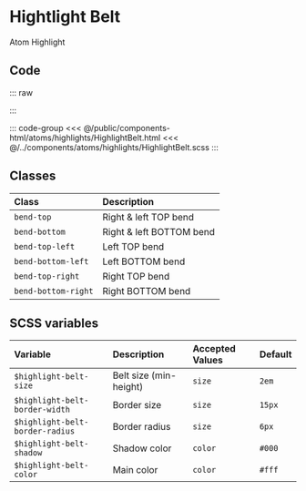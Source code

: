 # Hightlight Belt
<Badge type="tip">Atom</Badge> <Badge type="info">Highlight</Badge>

## Code

::: raw
<div class="dev-section">
    <!--@include: ../../public/components-html/atoms/highlights/HighlightBelt.html -->
</div>
:::

::: code-group
<<< @/public/components-html/atoms/highlights/HighlightBelt.html
<<< @/../components/atoms/highlights/HighlightBelt.scss
:::

## Classes

| Class               | Description              |
|:--------------------|:-------------------------|
| `bend-top`          | Right & left TOP bend    |
| `bend-bottom`       | Right & left BOTTOM bend |
| `bend-top-left`     | Left TOP bend            |
| `bend-bottom-left`  | Left BOTTOM bend         |
| `bend-top-right`    | Right TOP bend           |
| `bend-bottom-right` | Right BOTTOM bend        |

## SCSS variables

| Variable                          | Description            | Accepted Values | Default  |
|:----------------------------------|:-----------------------|:----------------|:---------|
| `$highlight-belt-size`            | Belt size (min-height) | `size`          | `2em`    |
| `$highlight-belt-border-width`    | Border size            | `size`          | `15px`   |
| `$highlight-belt-border-radius`   | Border radius          | `size`          | `6px`    |
| `$highlight-belt-shadow`          | Shadow color           | `color`         | `#000`   |
| `$highlight-belt-color`           | Main color             | `color`         | `#fff`   |

<style lang="scss">
@import "docs/theme.scss"

#highlight-test-container{
  width: 100%;
  height: 600px;
  padding: 10% 0;
  background-color: #eee;
}

$highlight-belt-color: $primary-color;

@import "components/atoms/highlights/HighlightBelt.scss";
</style>
